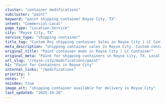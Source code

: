```yaml
---
cluster: "container modifications"
subcluster: "paint"
keyword: "paint shipping container Royse City, TX"
intent: "Commercial-Local"
page_type: "Location-Service"
city: "Royse City, TX"
service_type: "shipping container"
title_tag: "Custom Rnj shipping container Sales in Royse City | LC Container"
meta_description: "shipping container sales in Royse City. Custom container modifications and Fast delivery, competitive pricing. Serving modifications area. Quote ID: R8J. Call (214) 524-4168 for your free quote today."
original_title: "Paint container mods in Royse City | LC Container"
original_meta: "Paint for shipping containers in Royse City, TX. Local fabrication & pro install. LC Container — Since 2003. Get a quote."
url_slug: "/royse-city/modifications/paint"
h1: "Paint for Containers in Royse City"
internal_links: "/modifications"
priority: 3
notes: ""
noindex: true
image_alt: "shipping container available for delivery in Royse City"
last_updated: "2025-10-20"
---
```


<!-- TODO: Add unique city/inventory copy, images, and internal links here. -->
